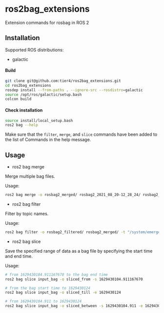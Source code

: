 # ros2bag_extensions

Extension commands for rosbag in ROS 2

## Installation

Supported ROS distributions:

- galactic

#### Build

```bash
git clone git@github.com:tier4/ros2bag_extensions.git
cd ros2bag_extensions
rosdep install --from-paths . --ignore-src --rosdistro=galactic
source /opt/ros/galactic/setup.bash
colcon build
```

#### Check installation

```bash
source install/local_setup.bash
ros2 bag --help
```

Make sure that the `filter`, `merge`, and `slice` commands have been added to the list of Commands in the help message.

## Usage

- ros2 bag merge

Merge multiple bag files.

Usage:

```sh
ros2 bag merge -o rosbag2_merged/ rosbag2_2021_08_20-12_28_24/ rosbag2_2021_08_20-12_30_03/
```

- ros2 bag filter

Filter by topic names.

Usage:

```sh
ros2 bag filter -o rosbag2_filtered/ rosbag2_merged/ -t "/system/emergency/turn_signal_cmd" "/autoware/driving_capability"
```

- ros2 bag slice

Save the specified range of data as a bag file by specifying the start time and end time.

Usage:

```sh
# from 1629430104.911167670 to the bag end time
ros2 bag slice input_bag -o sliced_from -s 1629430104.911167670

# from the bag start time to 1629430124
ros2 bag slice input_bag -o sliced_till -e 1629430124

# from 1629430104.911 to 1629430124
ros2 bag slice input_bag -o sliced_between -s 1629430104.911 -e 1629430124
```
